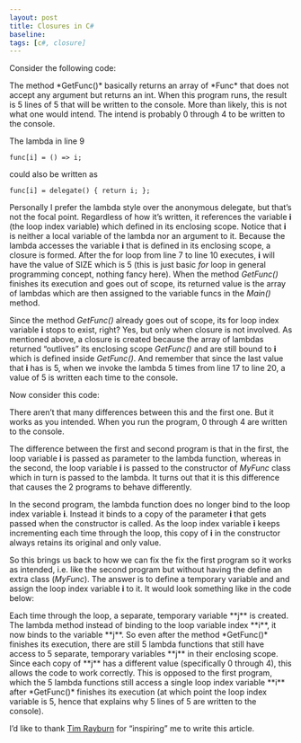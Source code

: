 ```yaml
---
layout: post
title: Closures in C#
baseline: 
tags: [c#, closure]
---
```


Consider the following code:

<script src="https://gist.github.com/pragmaticlogic/7819916.js"></script>The method *GetFunc()* basically returns an array of *Func* that does not accept any argument but returns an int. When this program runs, the result is 5 lines of 5 that will be written to the console.  More than likely, this is not what one would intend.  The intend is probably 0 through 4 to be written to the console.    

The lambda in line 9


```
func[i] = () => i;

```


could also be written as


```
func[i] = delegate() { return i; };

```


Personally I prefer the lambda style over the anonymous delegate, but that’s not the focal point.  Regardless of how it’s written, it references the variable **i** (the loop index variable) which defined in its enclosing scope.  Notice that **i** is neither a local variable of the lambda nor an argument to it.  Because the lambda accesses the variable **i** that is defined in its enclosing scope, a closure is formed.  After the for loop from line 7 to line 10 executes, **i** will have the value of SIZE which is 5 (this is just basic *for* loop in general programming concept, nothing fancy here). When the method *GetFunc()* finishes its execution and goes out of scope, its returned value is the array of lambdas which are then assigned to the variable funcs in the *Main()* method.

Since the method *GetFunc()* already goes out of scope, its for loop index variable **i** stops to exist, right?  Yes, but only when closure is not involved.  As mentioned above, a closure is created because the array of lambdas returned “outlives” its enclosing scope *GetFunc()* and are still bound to **i** which is defined inside *GetFunc()*.  And remember that since the last value that **i** has is 5, when we invoke the lambda 5 times from line 17 to line 20, a value of 5 is written each time to the console.

Now consider this code:

<script src="https://gist.github.com/pragmaticlogic/7831784.js"></script>There aren’t that many differences between this and the first one.  But it works as you intended.  When you run the program, 0 through 4 are written to the console.

The difference between the first and second program is that in the first, the loop variable **i** is passed as parameter to the lambda function, whereas in the second, the loop variable **i** is passed to the constructor of *MyFunc* class which in turn is passed to the lambda.  It turns out that it is this difference that causes the 2 programs to behave differently.

In the second program, the lambda function does no longer bind to the loop index variable **i**.  Instead it binds to a copy of the parameter **i** that gets passed when the constructor is called.  As the loop index variable **i** keeps incrementing each time through the loop, this copy of **i** in the constructor always retains its original and only value.   

So this brings us back to how we can fix the fix the first program so it works as intended, i.e. like the second program but without having the define an extra class (*MyFunc*).  The answer is to define a temporary variable and and assign the loop index variable **i** to it.  It would look something like in the code below:

<script src="https://gist.github.com/pragmaticlogic/7833186.js"></script>Each time through the loop, a separate, temporary variable **j** is created.  The lambda method instead of binding to the loop variable index **i**, it now binds to the variable **j**.  So even after the method *GetFunc()* finishes its execution, there are still 5 lambda functions that still have access to 5 separate, temporary variables **j** in their enclosing scope.  Since each copy of **j** has a different value (specifically 0 through 4), this allows the code to work correctly.  This is opposed to the first program, which the 5 lambda functions still access a single loop index variable **i** after *GetFunc()* finishes its execution (at which point the loop index variable is 5, hence that explains why 5 lines of 5 are written to the console).

I’d like to thank [Tim Rayburn](http://timrayburn.net/) for “inspiring” me to write this article.


